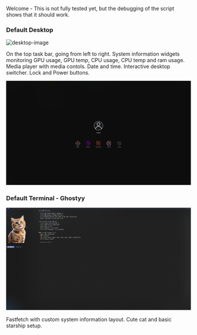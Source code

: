 Welcome - This is not fully tested yet, but the debugging of the script shows that it should work.

### Default Desktop

![desktop-image](/Images/Desktop%20example-1.png)

On the top task bar, going from left to right. System information widgets monitoring GPU usage, GPU temp, CPU usage, CPU temp and ram usage. Media player with media contols. Date and time. Interactive desktop switcher. Lock and Power buttons.

![power-options](/Images/Power-options.png)

### Default Terminal - Ghostyy

![termial-image](/Images/Terminal.png)

Fastfetch with custom system information layout. Cute cat and basic starship setup.